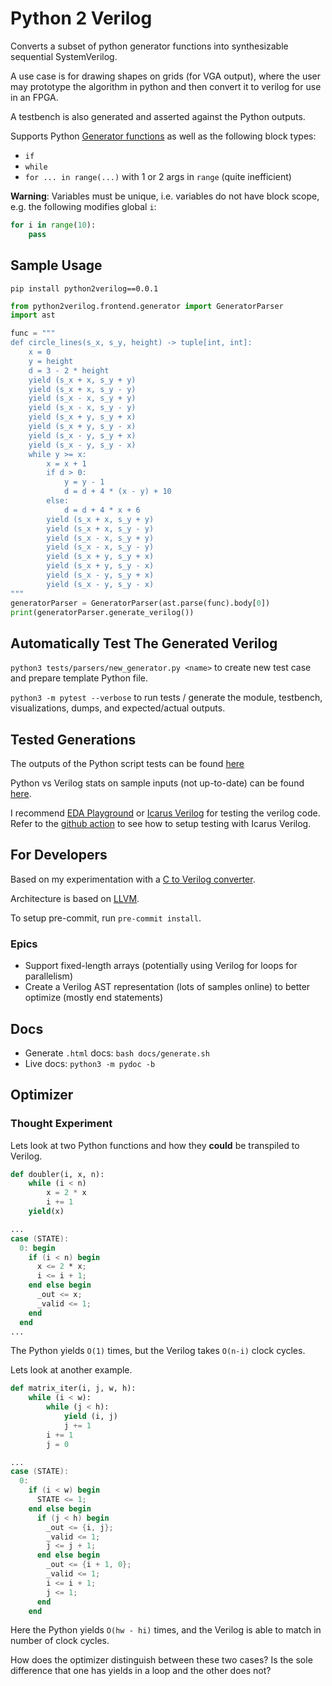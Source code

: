 # Python 2 Verilog

Converts a subset of python generator functions into synthesizable sequential SystemVerilog.

A use case is for drawing shapes on grids (for VGA output), where the user may prototype the algorithm in python and then convert it to verilog for use in an FPGA.

A testbench is also generated and asserted against the Python outputs.

Supports Python [Generator functions](https://wiki.python.org/moin/Generators) as well as the following block types:

- `if`
- `while`
- `for ... in range(...)` with 1 or 2 args in `range` (quite inefficient)

**Warning**: Variables must be unique, i.e. variables do not have block scope, e.g. the following modifies global `i`:

```python
for i in range(10):
    pass
```
## Sample Usage
`pip install python2verilog==0.0.1`

```python
from python2verilog.frontend.generator import GeneratorParser
import ast

func = """
def circle_lines(s_x, s_y, height) -> tuple[int, int]:
    x = 0
    y = height
    d = 3 - 2 * height
    yield (s_x + x, s_y + y)
    yield (s_x + x, s_y - y)
    yield (s_x - x, s_y + y)
    yield (s_x - x, s_y - y)
    yield (s_x + y, s_y + x)
    yield (s_x + y, s_y - x)
    yield (s_x - y, s_y + x)
    yield (s_x - y, s_y - x)
    while y >= x:
        x = x + 1
        if d > 0:
            y = y - 1
            d = d + 4 * (x - y) + 10
        else:
            d = d + 4 * x + 6
        yield (s_x + x, s_y + y)
        yield (s_x + x, s_y - y)
        yield (s_x - x, s_y + y)
        yield (s_x - x, s_y - y)
        yield (s_x + y, s_y + x)
        yield (s_x + y, s_y - x)
        yield (s_x - y, s_y + x)
        yield (s_x - y, s_y - x)
"""
generatorParser = GeneratorParser(ast.parse(func).body[0])
print(generatorParser.generate_verilog())
```

## Automatically Test The Generated Verilog
`python3 tests/parsers/new_generator.py <name>` to create new test case and prepare template Python file.

`python3 -m pytest --verbose` to run tests / generate the module, testbench, visualizations, dumps, and expected/actual outputs.

## Tested Generations
The outputs of the Python script tests can be found [here](https://nightly.link/WorldofKerry/Python2Verilog/workflows/python-package/main/data-generator.zip)

Python vs Verilog stats on sample inputs (not up-to-date) can be found [here](tests/frontend/data/generator/stats.md).

I recommend [EDA Playground](https://edaplayground.com/) or [Icarus Verilog](https://github.com/steveicarus/iverilog) for testing the verilog code. Refer to the [github action](.github/workflows/python-package.yml) to see how to setup testing with Icarus Verilog.

## For Developers
Based on my experimentation with a [C to Verilog converter](https://github.com/WorldofKerry/c2hdl).

Architecture is based on [LLVM](https://llvm.org/).

To setup pre-commit, run `pre-commit install`.

### Epics

- Support fixed-length arrays (potentially using Verilog for loops for parallelism)
- Create a Verilog AST representation (lots of samples online) to better optimize (mostly end statements)

## Docs

- Generate `.html` docs: `bash docs/generate.sh`
- Live docs: `python3 -m pydoc -b`

## Optimizer
### Thought Experiment

Lets look at two Python functions and how they **could** be transpiled to Verilog.

```python
def doubler(i, x, n):
    while (i < n)
        x = 2 * x
        i += 1
    yield(x)
```

```verilog
...
case (STATE): 
  0: begin
    if (i < n) begin
      x <= 2 * x;
      i <= i + 1;
    end else begin
      _out <= x;
      _valid <= 1;
    end
  end
...
```

The Python yields `O(1)` times, but the Verilog takes `O(n-i)` clock cycles.  

Lets look at another example.

```python
def matrix_iter(i, j, w, h): 
    while (i < w):
        while (j < h):
            yield (i, j)
            j += 1
        i += 1
        j = 0
```

```verilog
...
case (STATE): 
  0: 
    if (i < w) begin
      STATE <= 1;
    end else begin
      if (j < h) begin
        _out <= {i, j};
        _valid <= 1;
        j <= j + 1;
      end else begin
        _out <= {i + 1, 0};
        _valid <= 1;
        i <= i + 1;
        j <= 1;
      end
    end
```

Here the Python yields `O(hw - hi)` times, and the Verilog is able to match in number of clock cycles.

How does the optimizer distinguish between these two cases? Is the sole difference that one has yields in a loop and the other does not?
